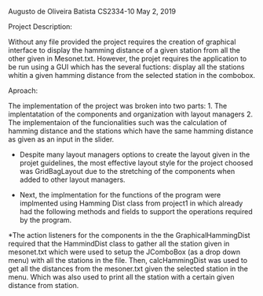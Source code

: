 
Augusto de Oliveira Batista				CS2334-10				May 2, 2019

Project Description:
 
Without any file provided the project requires the creation of graphical interface to display the hamming distance of 
a given station from all the other given in Mesonet.txt. However, the projet requires the application to be run using 
a GUI which has the several fuctions: display all the stations whitin a given hamming distance from the selected 
station in the combobox. 

Aproach:

The implementation of the project was broken into two parts:
	1. The implentatation of the components and organization with layout managers
	2. The implementaion of the funcionalities such was the calculation of hamming distance and the stations which have
	the same hamming distance as given as an input in the slider.


* Despite many layout managers options to create the layout given in the projet guidelines, the most effective layout
style for the project choosed was GridBagLayout due to the stretching of the components when added to other layout
managers. 

* Next, the implmentation for the functions of the program were implmented using Hamming Dist class from project1 in
which already had the following methods and fields to support the operations required by the program.

*The action listeners for the components in the the GraphicalHammingDist required that the HammindDist class to gather
all the station given in mesonet.txt which were used to setup the JComboBox (as a drop down menu) with all the stations
 in the file. Then, calcHammingDist was used to get all the distances from the mesoner.txt given the selected station 
 in the menu. Which was also used to print all the station with a certain given distance from station.
